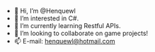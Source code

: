 - 👋 Hi, I’m @Henquewl
- 👀 I’m interested in C#.
- 🌱 I’m currently learning Restful APIs.
- 💞️ I’m looking to collaborate on game projects!
- 📫 E-mail: henquewl@hotmail.com

<!---
Henquewl/Henquewl is a ✨ special ✨ repository because its `README.md` (this file) appears on your GitHub profile.
You can click the Preview link to take a look at your changes.
--->

